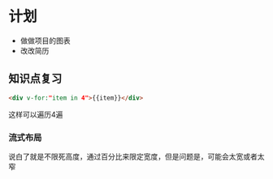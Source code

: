 # 计划

- 做做项目的图表
- 改改简历

## 知识点复习

```html
<div v-for:"item in 4">{{item}}</div>
```  

这样可以遍历4遍

### 流式布局

说白了就是不限死高度，通过百分比来限定宽度，但是问题是，可能会太宽或者太窄